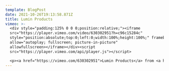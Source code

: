 ```yaml
---
template: BlogPost
date: 2021-10-26T19:13:58.871Z
title: Lumin Products
vimeo: >-
  <div style="padding:125% 0 0 0;position:relative;"><iframe
  src="https://player.vimeo.com/video/630302951?h=c96c15284c"
  style="position:absolute;top:0;left:0;width:100%;height:100%;" frameborder="0"
  allow="autoplay; fullscreen; picture-in-picture"
  allowfullscreen></iframe></div><script
  src="https://player.vimeo.com/api/player.js"></script>

  <p><a href="https://vimeo.com/630302951">Lumin Products</a> from <a href="https://vimeo.com/wogofilmes">Wogo Filmes</a> on <a href="https://vimeo.com">Vimeo</a>.</p>
---
```

